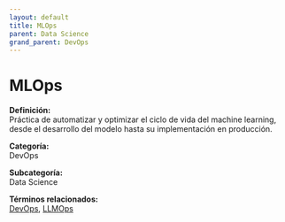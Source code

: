 ```yaml
---
layout: default
title: MLOps
parent: Data Science
grand_parent: DevOps
---
```


# MLOps

**Definición:**  
Práctica de automatizar y optimizar el ciclo de vida del machine learning, desde el desarrollo del modelo hasta su implementación en producción.

**Categoría:**  
DevOps  

**Subcategoría:**  
Data Science

**Términos relacionados:**  
[DevOps](https://maleniski.github.io/diccionario-angl-tec-mx/docs/devops/data-science/devops.html), [LLMOps](https://maleniski.github.io/diccionario-angl-tec-mx/docs/devops/data-science/llmops.html)
